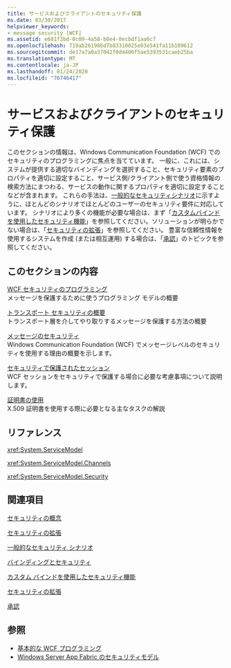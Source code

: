 ```yaml
---
title: サービスおよびクライアントのセキュリティ保護
ms.date: 03/30/2017
helpviewer_keywords:
- message security [WCF]
ms.assetid: e681f3bd-0c09-4a58-b0e4-0ecbdf1aa6c7
ms.openlocfilehash: 719ab26198bd7b83310025e03e541fa11b109612
ms.sourcegitcommit: de17a7a0a37042f0d4406f5ae5393531caeb25ba
ms.translationtype: MT
ms.contentlocale: ja-JP
ms.lasthandoff: 01/24/2020
ms.locfileid: "76746417"
---
```

# <a name="securing-services-and-clients"></a>サービスおよびクライアントのセキュリティ保護
このセクションの情報は、Windows Communication Foundation (WCF) でのセキュリティのプログラミングに焦点を当てています。 一般に、これには、システムが提供する適切なバインディングを選択すること、セキュリティ要素のプロパティを適切に設定すること、サービス側/クライアント側で使う資格情報の検索方法にまつわる、サービスの動作に関するプロパティを適切に設定することなどが含まれます。 これらの手法は、[一般的なセキュリティシナリオ](../../../../docs/framework/wcf/feature-details/common-security-scenarios.md)に示すように、ほとんどのシナリオでほとんどのユーザーのセキュリティ要件に対応しています。 シナリオにより多くの機能が必要な場合は、まず「[カスタムバインドを使用したセキュリティ機能](../../../../docs/framework/wcf/feature-details/security-capabilities-with-custom-bindings.md)」を参照してください。ソリューションが明らかでない場合は、「[セキュリティの拡張](../../../../docs/framework/wcf/extending/extending-security.md)」を参照してください。 豊富な信頼性情報を使用するシステムを作成 (または相互運用) する場合は、「[承認](../../../../docs/framework/wcf/feature-details/authorization-in-wcf.md)」のトピックを参照してください。  
  
## <a name="in-this-section"></a>このセクションの内容  
 [WCF セキュリティのプログラミング](../../../../docs/framework/wcf/feature-details/programming-wcf-security.md)  
 メッセージを保護するために使うプログラミング モデルの概要  
  
 [トランスポート セキュリティの概要](../../../../docs/framework/wcf/feature-details/transport-security-overview.md)  
 トランスポート層を介してやり取りするメッセージを保護する方法の概要  
  
 [メッセージのセキュリティ](../../../../docs/framework/wcf/feature-details/message-security-in-wcf.md)  
 Windows Communication Foundation (WCF) でメッセージレベルのセキュリティを使用する理由の概要を示します。  
  
 [セキュリティで保護されたセッション](../../../../docs/framework/wcf/feature-details/secure-sessions.md)  
 WCF セッションをセキュリティで保護する場合に必要な考慮事項について説明します。  
  
 [証明書の使用](../../../../docs/framework/wcf/feature-details/working-with-certificates.md)  
 X.509 証明書を使用する際に必要となる主なタスクの解説  
  
## <a name="reference"></a>リファレンス  
 <xref:System.ServiceModel>  
  
 <xref:System.ServiceModel.Channels>  
  
 <xref:System.ServiceModel.Security>  
  
## <a name="related-sections"></a>関連項目  
 [セキュリティの概念](../../../../docs/framework/wcf/feature-details/security-concepts.md)  
  
 [セキュリティの拡張](../../../../docs/framework/wcf/extending/extending-security.md)  
  
 [一般的なセキュリティ シナリオ](../../../../docs/framework/wcf/feature-details/common-security-scenarios.md)  
  
 [バインディングとセキュリティ](../../../../docs/framework/wcf/feature-details/bindings-and-security.md)  
  
 [カスタム バインドを使用したセキュリティ機能](../../../../docs/framework/wcf/feature-details/security-capabilities-with-custom-bindings.md)  
  
 [セキュリティの拡張](../../../../docs/framework/wcf/extending/extending-security.md)  
  
 [承認](../../../../docs/framework/wcf/feature-details/authorization-in-wcf.md)  
  
## <a name="see-also"></a>参照

- [基本的な WCF プログラミング](../../../../docs/framework/wcf/basic-wcf-programming.md)
- [Windows Server App Fabric のセキュリティモデル](https://docs.microsoft.com/previous-versions/appfabric/ee677202(v=azure.10))
